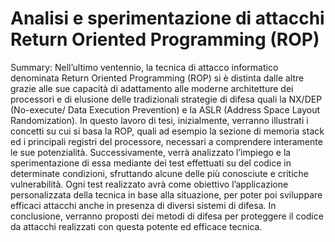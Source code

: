 # Analisi e sperimentazione di attacchi Return Oriented Programming (ROP)
Summary: 
Nell’ultimo ventennio, la tecnica di attacco informatico denominata Return Oriented Programming
(ROP) si è distinta dalle altre grazie alle sue capacità di adattamento alle
moderne architetture dei processori e di elusione delle tradizionali strategie di difesa quali
la NX/DEP (No-execute/ Data Execution Prevention) e la ASLR (Address Space Layout
Randomization).
In questo lavoro di tesi, inizialmente, verranno illustrati i concetti su cui si basa la ROP,
quali ad esempio la sezione di memoria stack ed i principali registri del processore, necessari
a comprendere interamente le sue potenzialità.
Successivamente, verrà analizzato l’impiego e la sperimentazione di essa mediante dei test
effettuati su del codice in determinate condizioni, sfruttando alcune delle più conosciute e
critiche vulnerabilità. Ogni test realizzato avrà come obiettivo l’applicazione personalizzata
della tecnica in base alla situazione, per poter poi sviluppare efficaci attacchi anche in
presenza di diversi sistemi di difesa. In conclusione, verranno proposti dei metodi di difesa
per proteggere il codice da attacchi realizzati con questa potente ed efficace tecnica.
